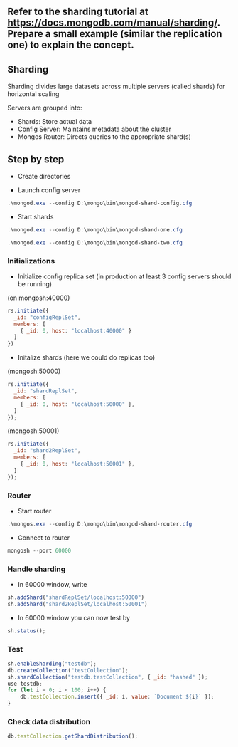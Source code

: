 ## Refer to the sharding tutorial at https://docs.mongodb.com/manual/sharding/. Prepare a small example (similar the replication one) to explain the concept.

## Sharding
Sharding divides large datasets across multiple servers (called shards) for horizontal scaling

Servers are grouped into:
- Shards: Store actual data
- Config Server: Maintains metadata about the cluster
- Mongos Router: Directs queries to the appropriate shard(s)

  
## Step by step
- Create directories
  
- Launch config server
  
```powershell
.\mongod.exe --config D:\mongo\bin\mongod-shard-config.cfg
```

- Start shards
```powershell
.\mongod.exe --config D:\mongo\bin\mongod-shard-one.cfg
```
```powershell
.\mongod.exe --config D:\mongo\bin\mongod-shard-two.cfg
```

### Initializations

- Initialize config replica set (in production at least 3 config servers should be running)  

(on mongosh:40000)
```js
rs.initiate({
  _id: "configReplSet", 
  members: [
    { _id: 0, host: "localhost:40000" }
  ]
})
```

- Initalize shards (here we could do replicas too)

(mongosh:50000)
```js
rs.initiate({
  _id: "shardReplSet",
  members: [
    { _id: 0, host: "localhost:50000" },
  ]
});
```

(mongosh:50001)
```js
rs.initiate({
  _id: "shard2ReplSet",
  members: [
    { _id: 0, host: "localhost:50001" },
  ]
});
```
### Router

- Start router

```powershell
.\mongos.exe --config D:\mongo\bin\mongod-shard-router.cfg
```

- Connect to router
```powershell
mongosh --port 60000
```

### Handle sharding

- In 60000 window, write
```js
sh.addShard("shardReplSet/localhost:50000")
sh.addShard("shard2ReplSet/localhost:50001")
```

- In 60000 window you can now test by
```js
sh.status();
```

### Test

```js
sh.enableSharding("testdb");
db.createCollection("testCollection");
sh.shardCollection("testdb.testCollection", { _id: "hashed" });
use testdb;
for (let i = 0; i < 100; i++) {
    db.testCollection.insert({ _id: i, value: `Document ${i}` });
}
```

### Check data distribution
```js
db.testCollection.getShardDistribution();
```

